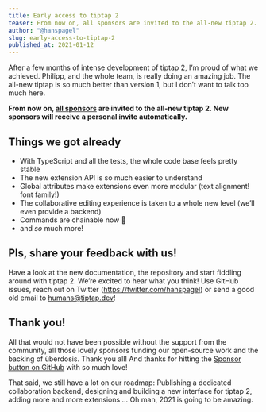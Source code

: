 ```yaml
---
title: Early access to tiptap 2
teaser: From now on, all sponsors are invited to the all-new tiptap 2. New sponsors will receive a personal invite automatically.
author: "@hanspagel"
slug: early-access-to-tiptap-2
published_at: 2021-01-12
---
```


After a few months of intense development of tiptap 2, I’m proud of what we achieved. Philipp, and the whole team, is really doing an amazing job. The all-new tiptap is so much better than version 1, but I don’t want to talk too much here.

**From now on, [all sponsors](https://github.com/sponsors/ueberdosis) are invited to the all-new tiptap 2. New sponsors will receive a personal invite automatically.**

## Things we got already
* With TypeScript and all the tests, the whole code base feels pretty stable
* The new extension API is so much easier to understand
* Global attributes make extensions even more modular (text alignment! font family!)
* The collaborative editing experience is taken to a whole new level (we’ll even provide a backend)
* Commands are chainable now 🤯
* and *so* much more!

## Pls, share your feedback with us!
Have a look at the new documentation, the repository and start fiddling around with tiptap 2. We’re excited to hear what you think! Use GitHub issues, reach out on Twitter (https://twitter.com/hanspagel) or send a good old email to [humans@tiptap.dev](mailto:humans@tiptap.dev)!

## Thank you!
All that would not have been possible without the support from the community, all those lovely sponsors funding our open-source work and the backing of überdosis. Thank you all! And thanks for hitting the [Sponsor button on GitHub](https://github.com/sponsors/ueberdosis/) with so much love!

That said, we still have a lot on our roadmap: Publishing a dedicated collaboration backend, designing and building a new interface for tiptap 2, adding more and more extensions … Oh man, 2021 is going to be amazing.
